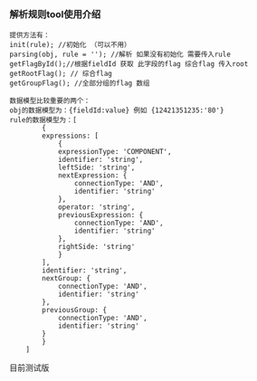 ### 解析规则tool使用介绍

    提供方法有：
    init(rule); //初始化 （可以不用）
    parsing(obj, rule = ''); //解析 如果没有初始化 需要传入rule
    getFlagById();//根据fieldId 获取 此字段的flag 综合flag 传入root
    getRootFlag(); // 综合flag
    getGroupFlag(); //全部分组的flag 数组
    
    数据模型比较重要的两个：
    obj的数据模型为：{fieldId:value} 例如 {12421351235:'80'}
    rule的数据模型为：[
            {
            expressions: [
                {
                expressionType: 'COMPONENT',
                identifier: 'string',
                leftSide: 'string',
                nextExpression: {
                    connectionType: 'AND',
                    identifier: 'string'
                },
                operator: 'string',
                previousExpression: {
                    connectionType: 'AND',
                    identifier: 'string'
                },
                rightSide: 'string'
                }
            ],
            identifier: 'string',
            nextGroup: {
                connectionType: 'AND',
                identifier: 'string'
            },
            previousGroup: {
                connectionType: 'AND',
                identifier: 'string'
            }
            }
        ]

  目前测试版

